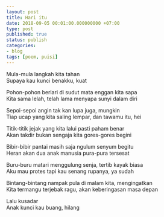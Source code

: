 ```yaml
---
layout: post
title: Hari itu
date: 2018-09-05 00:01:00.000000000 +07:00
type: post
published: true
status: publish
categories:
- blog
tags: [poem, puisi]
---
```


Mula-mula langkah kita tahan<br>
Supaya kau kunci benakku, kuat

Pohon-pohon berlari di sudut mata enggan kita sapa<br>
Kita sama lelah, telah lama menyapa sunyi dalam diri

Sepoi-sepoi angin tak kan lupa juga, mungkin<br>
Tiap ucap yang kita saling lempar, dan tawamu itu, hei

Titik-titik jejak yang kita lalui pasti paham benar<br>
Akan takdir bukan sengaja kita gores-gores begini

Bibir-bibir pantai masih saja ngulum senyum begitu<br>
Heran akan dua anak manusia pura-pura tersesat

Buru-buru matari menggulung senja, tertib kayak biasa<br>
Aku mau protes tapi kau senang rupanya, ya sudah

Bintang-bintang nampak pula di malam kita, mengingatkan<br>
Kita termangu terjebak ragu, akan keberingasan masa depan

Lalu kusadar<br>
Anak kunci kau buang, hilang
